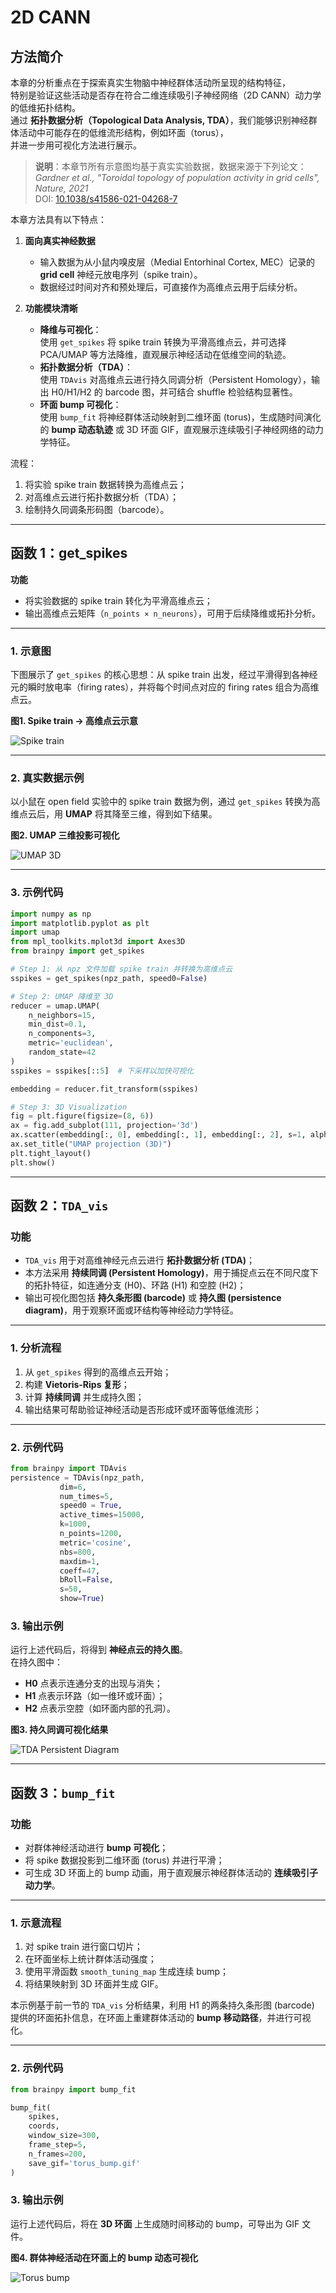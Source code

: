 # 2D CANN

## 方法简介

本章的分析重点在于探索真实生物脑中神经群体活动所呈现的结构特征，  
特别是验证这些活动是否存在符合二维连续吸引子神经网络（2D CANN）动力学的低维拓扑结构。  
通过 **拓扑数据分析（Topological Data Analysis, TDA）**，我们能够识别神经群体活动中可能存在的低维流形结构，例如环面（torus），  
并进一步用可视化方法进行展示。

> **说明**：本章节所有示意图均基于真实实验数据，数据来源于下列论文：  
> *Gardner et al., "Toroidal topology of population activity in grid cells", Nature, 2021*  
> DOI: [10.1038/s41586-021-04268-7](https://doi.org/10.1038/s41586-021-04268-7)



本章方法具有以下特点：

1. **面向真实神经数据**  
   - 输入数据为从小鼠内嗅皮层（Medial Entorhinal Cortex, MEC）记录的**grid cell** 神经元放电序列（spike train）。  
   - 数据经过时间对齐和预处理后，可直接作为高维点云用于后续分析。

2. **功能模块清晰**  
   - **降维与可视化**：  
     使用 `get_spikes` 将 spike train 转换为平滑高维点云，并可选择 PCA/UMAP 等方法降维，直观展示神经活动在低维空间的轨迹。  
   - **拓扑数据分析（TDA）**：  
     使用 `TDAvis` 对高维点云进行持久同调分析（Persistent Homology），输出 H0/H1/H2 的 barcode 图，并可结合 shuffle 检验结构显著性。
   - **环面 bump 可视化**：  
     使用 `bump_fit` 将神经群体活动映射到二维环面 (torus)，生成随时间演化的 **bump 动态轨迹** 或 3D 环面 GIF，直观展示连续吸引子神经网络的动力学特征。

流程：
1. 将实验 spike train 数据转换为高维点云；
2. 对高维点云进行拓扑数据分析（TDA）；
3. 绘制持久同调条形码图（barcode）。

---

## 函数 1：get_spikes

**功能**  
- 将实验数据的 spike train 转化为平滑高维点云；  
- 输出高维点云矩阵（`n_points × n_neurons`），可用于后续降维或拓扑分析。

---

### 1. 示意图

下图展示了 `get_spikes` 的核心思想：从 spike train 出发，经过平滑得到各神经元的瞬时放电率（firing rates），并将每个时间点对应的 firing rates 组合为高维点云。

**图1. Spike train → 高维点云示意**  

![Spike train ](spiketrain.png)

---

### 2. 真实数据示例

以小鼠在 open field 实验中的 spike train 数据为例，通过 `get_spikes` 转换为高维点云后，用 **UMAP** 将其降至三维，得到如下结果。

**图2. UMAP 三维投影可视化**

![UMAP 3D](umap.png)

---

### 3. 示例代码

```python
import numpy as np
import matplotlib.pyplot as plt
import umap
from mpl_toolkits.mplot3d import Axes3D
from brainpy import get_spikes  

# Step 1: 从 npz 文件加载 spike train 并转换为高维点云
sspikes = get_spikes(npz_path, speed0=False)

# Step 2: UMAP 降维至 3D
reducer = umap.UMAP(
    n_neighbors=15,
    min_dist=0.1,
    n_components=3,
    metric='euclidean',
    random_state=42
)
sspikes = sspikes[::5]  # 下采样以加快可视化

embedding = reducer.fit_transform(sspikes)

# Step 3: 3D Visualization
fig = plt.figure(figsize=(8, 6))
ax = fig.add_subplot(111, projection='3d')
ax.scatter(embedding[:, 0], embedding[:, 1], embedding[:, 2], s=1, alpha=0.5)
ax.set_title("UMAP projection (3D)")
plt.tight_layout()
plt.show()

```

---

## 函数 2：`TDA_vis`

### 功能
- `TDA_vis` 用于对高维神经元点云进行 **拓扑数据分析 (TDA)**；
- 本方法采用 **持续同调 (Persistent Homology)**，用于捕捉点云在不同尺度下的拓扑特征，如连通分支 (H0)、环路 (H1) 和空腔 (H2)；
- 输出可视化图包括 **持久条形图 (barcode)** 或 **持久图 (persistence diagram)**，用于观察环面或环结构等神经动力学特征。

---

### 1. 分析流程
1. 从 `get_spikes` 得到的高维点云开始；
2. 构建 **Vietoris-Rips 复形**；
3. 计算 **持续同调** 并生成持久图；
4. 输出结果可帮助验证神经活动是否形成环或环面等低维流形；

---

### 2. 示例代码

```python
from brainpy import TDAvis
persistence = TDAvis(npz_path,
           dim=6,
           num_times=5,
           speed0 = True,
           active_times=15000,
           k=1000,
           n_points=1200,
           metric='cosine',
           nbs=800,
           maxdim=1,
           coeff=47,
           bRoll=False,
           s=50,
           show=True)
```
### 3. 输出示例

运行上述代码后，将得到 **神经点云的持久图**。  
在持久图中：

- **H0** 点表示连通分支的出现与消失；
- **H1** 点表示环路（如一维环或环面）；
- **H2** 点表示空腔（如环面内部的孔洞）。

**图3. 持久同调可视化结果**

![TDA Persistent Diagram](tda.png)

---

## 函数 3：`bump_fit`

### 功能
- 对群体神经活动进行 **bump 可视化**；
- 将 spike 数据投影到二维环面 (torus) 并进行平滑；
- 可生成 3D 环面上的 bump 动画，用于直观展示神经群体活动的 **连续吸引子动力学**。

---

### 1. 示意流程
1. 对 spike train 进行窗口切片；
2. 在环面坐标上统计群体活动强度；
3. 使用平滑函数 `smooth_tuning_map` 生成连续 bump；
4. 将结果映射到 3D 环面并生成 GIF。

本示例基于前一节的 `TDA_vis` 分析结果，利用 H1 的两条持久条形图 (barcode) 提供的环面拓扑信息，在环面上重建群体活动的 **bump 移动路径**，并进行可视化。



---

### 2. 示例代码

```python
from brainpy import bump_fit

bump_fit(
    spikes,
    coords,
    window_size=300,
    frame_step=5,
    n_frames=200,
    save_gif='torus_bump.gif'
)
```
### 3. 输出示例

运行上述代码后，将在 **3D 环面** 上生成随时间移动的 bump，可导出为 GIF 文件。

**图4. 群体神经活动在环面上的 bump 动态可视化**

![Torus bump](torus_bump_fixed.gif)

